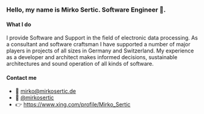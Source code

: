 ### Hello, my name is Mirko Sertic. Software Engineer :wave:.

#### What I do

I provide Software and Support in the field of electronic data processing. As a consultant and software craftsman I have supported a number of major players in projects of all sizes in Germany and Switzerland. My experience as a developer and architect makes informed decisions, sustainable architectures and sound operation of all kinds of software.

#### Contact me

- :email: mirko@mirkosertic.de
- :wave: [@mirkosertic](https://twitter.com/mirkosertic)
- :point_right: https://www.xing.com/profile/Mirko_Sertic
